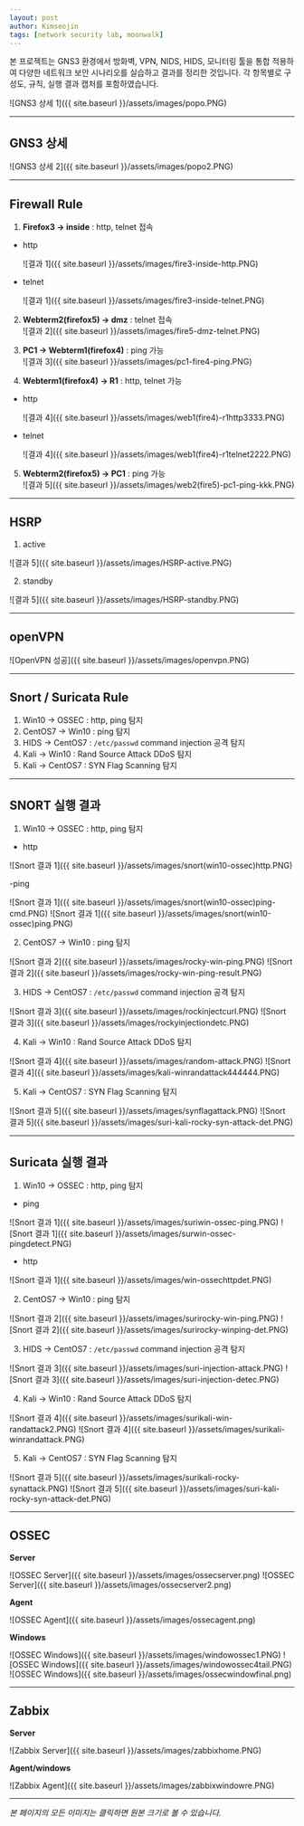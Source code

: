 ```yaml
---
layout: post
author: Kimseojin
tags: [network security lab, moonwalk]
---
```


본 프로젝트는 GNS3 환경에서 방화벽, VPN, NIDS, HIDS, 모니터링 툴을 통합 적용하여 다양한 네트워크 보안 시나리오를 실습하고 결과를 정리한 것입니다. 각 항목별로 구성도, 규칙, 실행 결과 캡처를 포함하였습니다.

![GNS3 상세 1]({{ site.baseurl }}/assets/images/popo.PNG)

---

## GNS3 상세

![GNS3 상세 2]({{ site.baseurl }}/assets/images/popo2.PNG)

---

## Firewall Rule

1. **Firefox3 → inside** : http, telnet 접속  
- http

   ![결과 1]({{ site.baseurl }}/assets/images/fire3-inside-http.PNG)
  
- telnet
  
   ![결과 1]({{ site.baseurl }}/assets/images/fire3-inside-telnet.PNG)
  
2. **Webterm2(firefox5) → dmz** : telnet 접속  
   ![결과 2]({{ site.baseurl }}/assets/images/fire5-dmz-telnet.PNG)

3. **PC1 → Webterm1(firefox4)** : ping 가능  
   ![결과 3]({{ site.baseurl }}/assets/images/pc1-fire4-ping.PNG)

4. **Webterm1(firefox4) → R1** : http, telnet 가능  
- http

  ![결과 4]({{ site.baseurl }}/assets/images/web1(fire4)-r1http3333.PNG)
  
- telnet

  ![결과 4]({{ site.baseurl }}/assets/images/web1(fire4)-r1telnet2222.PNG)
  
5. **Webterm2(firefox5) → PC1** : ping 가능  
   ![결과 5]({{ site.baseurl }}/assets/images/web2(fire5)-pc1-ping-kkk.PNG)

---
## HSRP
1. active

![결과 5]({{ site.baseurl }}/assets/images/HSRP-active.PNG)

2. standby

![결과 5]({{ site.baseurl }}/assets/images/HSRP-standby.PNG)

---

## openVPN

![OpenVPN 성공]({{ site.baseurl }}/assets/images/openvpn.PNG)

---

## Snort / Suricata Rule

1. Win10 → OSSEC : http, ping 탐지  
2. CentOS7 → Win10 : ping 탐지  
3. HIDS → CentOS7 : `/etc/passwd` command injection 공격 탐지  
4. Kali → Win10 : Rand Source Attack DDoS 탐지  
5. Kali → CentOS7 : SYN Flag Scanning 탐지  

---

## SNORT 실행 결과

1. Win10 → OSSEC : http, ping 탐지  

- http

![Snort 결과 1]({{ site.baseurl }}/assets/images/snort(win10-ossec)http.PNG)

-ping

![Snort 결과 1]({{ site.baseurl }}/assets/images/snort(win10-ossec)ping-cmd.PNG)
![Snort 결과 1]({{ site.baseurl }}/assets/images/snort(win10-ossec)ping.PNG)

2. CentOS7 → Win10 : ping 탐지  

![Snort 결과 2]({{ site.baseurl }}/assets/images/rocky-win-ping.PNG)
![Snort 결과 2]({{ site.baseurl }}/assets/images/rocky-win-ping-result.PNG)

3. HIDS → CentOS7 : `/etc/passwd` command injection 공격 탐지

![Snort 결과 3]({{ site.baseurl }}/assets/images/rockinjectcurl.PNG)
![Snort 결과 3]({{ site.baseurl }}/assets/images/rockyinjectiondetc.PNG)

4. Kali → Win10 : Rand Source Attack DDoS 탐지

![Snort 결과 4]({{ site.baseurl }}/assets/images/random-attack.PNG)
![Snort 결과 4]({{ site.baseurl }}/assets/images/kali-winrandattack444444.PNG)

5. Kali → CentOS7 : SYN Flag Scanning 탐지

![Snort 결과 5]({{ site.baseurl }}/assets/images/synflagattack.PNG)
![Snort 결과 5]({{ site.baseurl }}/assets/images/suri-kali-rocky-syn-attack-det.PNG)

---

## Suricata 실행 결과

1. Win10 → OSSEC : http, ping 탐지  

- ping

![Snort 결과 1]({{ site.baseurl }}/assets/images/suriwin-ossec-ping.PNG)
![Snort 결과 1]({{ site.baseurl }}/assets/images/surwin-ossec-pingdetect.PNG)

- http

![Snort 결과 1]({{ site.baseurl }}/assets/images/win-ossechttpdet.PNG)

2. CentOS7 → Win10 : ping 탐지  

![Snort 결과 2]({{ site.baseurl }}/assets/images/surirocky-win-ping.PNG)
![Snort 결과 2]({{ site.baseurl }}/assets/images/surirocky-winping-det.PNG)

3. HIDS → CentOS7 : `/etc/passwd` command injection 공격 탐지

![Snort 결과 3]({{ site.baseurl }}/assets/images/suri-injection-attack.PNG)
![Snort 결과 3]({{ site.baseurl }}/assets/images/suri-injection-detec.PNG)

4. Kali → Win10 : Rand Source Attack DDoS 탐지

![Snort 결과 4]({{ site.baseurl }}/assets/images/surikali-win-randattack2.PNG)
![Snort 결과 4]({{ site.baseurl }}/assets/images/surikali-winrandattack.PNG)

5. Kali → CentOS7 : SYN Flag Scanning 탐지

![Snort 결과 5]({{ site.baseurl }}/assets/images/surikali-rocky-synattack.PNG)
![Snort 결과 5]({{ site.baseurl }}/assets/images/suri-kali-rocky-syn-attack-det.PNG)

---

## OSSEC
**Server**  

![OSSEC Server]({{ site.baseurl }}/assets/images/ossecserver.png)
![OSSEC Server]({{ site.baseurl }}/assets/images/ossecserver2.png)

**Agent**  

![OSSEC Agent]({{ site.baseurl }}/assets/images/ossecagent.png)

**Windows**  

![OSSEC Windows]({{ site.baseurl }}/assets/images/windowossec1.PNG)
![OSSEC Windows]({{ site.baseurl }}/assets/images/windowossec4tail.PNG)
![OSSEC Windows]({{ site.baseurl }}/assets/images/ossecwindowfinal.png)

---

## Zabbix
**Server**  

![Zabbix Server]({{ site.baseurl }}/assets/images/zabbixhome.PNG)

**Agent/windows**  

![Zabbix Agent]({{ site.baseurl }}/assets/images/zabbixwindowre.PNG)



---

*본 페이지의 모든 이미지는 클릭하면 원본 크기로 볼 수 있습니다.*
